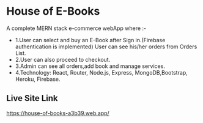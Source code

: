 # House of E-Books

A complete MERN stack e-commerce webApp where :-

- 1.User can select and buy an E-Book after Sign in.(Firebase authentication is implemented) User can see his/her orders from Orders List.
- 2.User can also proceed to checkout.
- 3.Admin can see all orders,add book and manage services.
- 4.Technology: React, Router, Node.js, Express, MongoDB,Bootstrap, Heroku, Firebase. 

## Live Site Link

https://house-of-books-a3b39.web.app/
